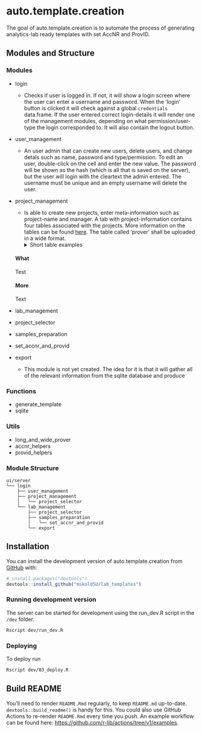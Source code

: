 
<!-- README.md is generated from README.Rmd. Please edit that file -->

# auto.template.creation

<!-- badges: start -->
<!-- badges: end -->

The goal of auto.template.creation is to automate the process of
generating analytics-lab ready templates with set AccNR and ProvID.

## Modules and Structure

### Modules

-   login

    -   Checks if user is logged in. If not, it will show a login screen
        where the user can enter a username and password. When the
        ‘login’ button is clicked it will check against a global
        `credentials` data.frame. If the user entered correct
        login-details it will render one of the management modules,
        depending on what permission/user-type the login corresponded
        to. It will also contain the logout button.

-   user_management

    -   An user admin that can create new users, delete users, and
        change detals such as name, password and type/permission. To
        edit an user, double-click on the cell and enter the new value.
        The password will be shown as the hash (which is all that is
        saved on the server), but the user will login with the cleartext
        the admin entered. The username must be unique and an empty
        username will delete the user.

-   project_management

    -   Is able to create new projects, enter meta-information such as
        project-name and manager. A tab with project-information
        contains four tables associated with the projects. More
        information on the tables can be found
        [here](https://github.com/mskoldSU/lab_templates/issues/4#issuecomment-1195653136).
        The table called ‘prover’ shall be uploaded in a wide format.
        <details>
        <summary>
        Short table examples
        </summary>

    #### What

    Test

    #### More

    Text

    </details>

-   lab_management

-   project_selector

-   samples_preparation

-   set_accnr_and_provid

-   export

    -   This module is not yet created. The idea for it is that it will
        gather all of the relevant information from the sqlite database
        and produce

### Functions

-   generate_template
-   sqlite

### Utils

-   long_and_wide_prover
-   accnr_helpers
-   provid_helpers

### Module Structure

    ui/server
    └── login
        ├── user_management
        ├── project_management
        │   └── project_selector
        └── lab_management
            ├── project_selector
            ├── samples_preparation
            │   └── set_accnr_and_provid
            └── export

## Installation

You can install the development version of auto.template.creation from
[GitHub](https://github.com/) with:

``` r
# install.packages("devtools")
devtools::install_github("mskoldSU/lab_templates")
```

### Running development version

The server can be started for development using the run_dev.R script in
the `/dev` folder.

``` bash
Rscript dev/run_dev.R
```

### Deploying

To deploy run

``` bash
Rscript dev/03_deploy.R
```

## Build README

You’ll need to render `README.Rmd` regularly, to keep `README.md`
up-to-date. `devtools::build_readme()` is handy for this. You could also
use GitHub Actions to re-render `README.Rmd` every time you push. An
example workflow can be found here:
<https://github.com/r-lib/actions/tree/v1/examples>.
